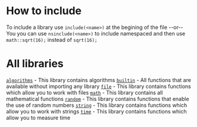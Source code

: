 # How to include
To include a library use `include(<name>)` at the begining of the file
--or--
You you can use `nsinclude(<name>)` to include namespaced and then use `math::sqrt(16);` instead of `sqrt(16);`

# All libraries
[`algorithms`](Libraries/algorithms.md) - This library contains algorithms
[`builtin`](Libraries/builtin.md) - All functions that are available without importing any library
[`file`](Libraries/file.md) - This library contains functions which allow you to work with files
[`math`](Libraries/math.md) - This library contains all mathematical functions
[`random`](Libraries/random.md) - This library contains functions that enable the use of random numbers
[`string`](Libraries/string.md) - This library contains functions which allow you to work with strings
[`time`](Libraries/time.md) - This library contains functions which allow you to measure time
